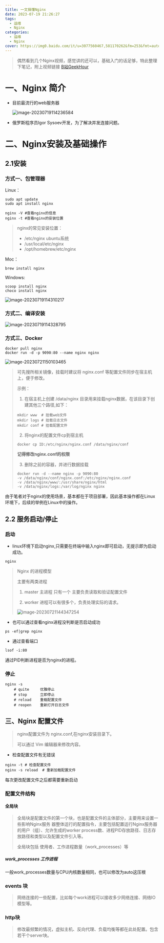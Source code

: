 ```yaml
---
title: 一文搞懂Nginx
date: 2023-07-19 21:26:27
tags:
  - 运维
  - Nginx
categories: 
  - 运维
  - Nginx
cover: https://img0.baidu.com/it/u=3077560467,581170262&fm=253&fmt=auto&app=138&f=JPEG?w=1099&h=500
---
```


> 偶然看到几个Nginx视频，感觉讲的还可以，基础入门的话足够，特此整理下笔记，附上视频链接 [B站GeekHour](https://www.bilibili.com/video/BV1mz4y1n7PQ?p=1&vd_source=9fa45d38b63739759da2d8d32a65ec93)

# 一、Nginx 简介

* 目前最流行的web服务器

  ![image-20230719114236584](https://cdn.jsdelivr.net/gh/steGeqi/blog-image/nginx/202307191142701.png)

* 俄罗斯程序员Igor Sysoev开发，为了解决并发连接问题。

# 二、Nginx安装及基础操作

## 2.1安装

### 方式一、包管理器

Linux：

```shell
sudo apt update
sudo apt install nginx

nginx -V #查看nginx的信息
nginx -t #查看nginx的安装位置
```

> nginx的常见安装位置：
>
> * /etc/nginx   ubuntu系统
> * /usr/local/etc/nginx
> * /opt/homebrew/etc/nginx

Moc：

```shell
brew install nginx
```

Windows:

```shell
scoop install nginx
choco install nginx
```

![image-20230719114310217](https://cdn.jsdelivr.net/gh/steGeqi/blog-image/nginx/202307191143562.png)

### 方式二、编译安装

![image-20230719114328795](https://cdn.jsdelivr.net/gh/steGeqi/blog-image/nginx/202307191143356.png)

### 方式三、Docker

```shell
docker pull nginx
docker run -d -p 9090:80 --name nginx nginx
```

![image-20230721150103465](https://cdn.jsdelivr.net/gh/steGeqi/blog-image/nginx/202307211501156.png)

> 可先搜所相关镜像，挂载时建议将 nginx.conf 等配置文件同步在宿主机上，便于修改。
>
> 示例：
>
> 1. 在宿主机上创建 /data/nginx 目录用来挂载nginx数据，在该目录下创建其他三个路径,如下：
>
> ```shell
> mkdir www  # 挂载web文件
> mkdir logs # 挂载日志文件
> mkdir conf # 挂载配置文件
> ```
>
> 2. 将nginx的配置文件cp到宿主机
>
> ```shell
> docker cp ID:/etc/nginx/nginx.conf /data/nginx/conf
> ```
>
> **记得修改nginx.conf的权限**
>
> 3. 删除之前的容器，并进行数据挂载
>
> ```shell
> docker run -d --name nginx -p 9090:80 
> -v /data/nginx/conf/nginx.conf:/etc/nginx/nginx.conf 
> -v /data/nginx/www/:/usr/share/nginx/html 
> -v /data/nginx/logs:/var/log/nginx nginx
> ```

由于笔者对于nginx的使用场景，基本都在于项目部署，因此基本操作都在Linux环境下，后续的举例在Linux中的操作。

## 2.2 服务启动/停止

### 启动

+ linux环境下启动nginx,只需要在终端中输入nginx即可启动，无提示即为启动成功。

```shell
nginx
```

> Nginx 的进程模型
>
> 主要有两类进程
>
> 1. master 主进程  只有一个 主要负责读取和验证配置文件
>
> 2.  worker 进程可以有很多个，负责处理实际的请求。
>
>    ![image-20230721144347254](https://cdn.jsdelivr.net/gh/steGeqi/blog-image/nginx/202307211443253.png)

* 也可以通过查看nginx进程没判断是否启动成功  

```shell
ps -ef|grep nginx
```

* 通过查看端口

```shell
lsof -i:80
```

通过PID判断进程是否为nginx的进程。

### 停止

```shell
nginx -s 
	# quite		优雅停止
	# stop		立即停止
	# reload	重载配置文件
	# reopen	重新打开日志文件
```

## 三、Nginx 配置文件

> nginx配置文件为 nginx.conf,在nginx安装目录下。
>
> 可以通过 Vim 编辑器来修改内容。

* 检查配置文件有无错误

```shell
nginx -t # 检查配置文件
nginx -s reload  # 重新加载配置文件
```

每次更改配置文件之后都需要重新启动

###  配置文件结构

#### 全局块

> 全局块是配置⽂件的第⼀个块，也是配置⽂件的主体部分，主要⽤来设置⼀些影响Nginx服务 器整体运⾏的配置指令，主要包括配置运⾏Nginx服务器的⽤户（组）、允许⽣成的worker process数、进程PID存放路径、⽇志存放路径和类型以及配置⽂件引⼊等。
>
> 全局块包括 使用者、工作进程数量（work_processes）等

##### work_processes 工作进程 

一般work_processes数量与CPU内核数量相同，也可以修改为auto这压根

### events 块

> 网络连接的一些配置，比如每个work进程可以接收多少网络连接、网络IO模型等。

### http块

> 修改最频繁的情况，虚拟主机、反向代理、负载均衡等都在此处配置。包含若干个server块。



### 
